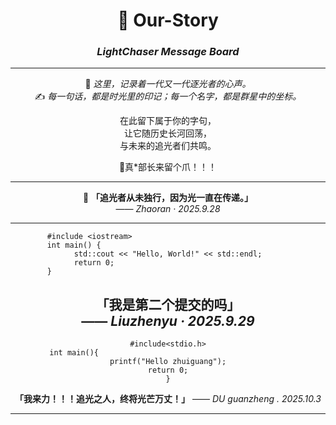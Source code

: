 <div align="center">

# 🌌 Our-Story  
### *LightChaser Message Board*  

---

💫 *这里，记录着一代又一代逐光者的心声。*  
✍️ *每一句话，都是时光里的印记；每一个名字，都是群星中的坐标。*  

在此留下属于你的字句，  
让它随历史长河回荡，  
与未来的追光者们共鸣。  

🐾真*部长来留个爪！！！

---

🌟 **「追光者从未独行，因为光一直在传递。」**  
  —— *Zhaoran · 2025.9.28*  

---

```
#include <iostream>                                   
int main() {                                          
std::cout << "Hello, World!" << std::endl;
return 0;                                 
}                                                     
```

**「我是第二个提交的吗」**     
—— *Liuzhenyu · 2025.9.29*  
---
```
#include<stdio.h>
int main(){                                          
printf("Hello zhuiguang");
return 0;
}
```
**「我来力！！！追光之人，终将光芒万丈！」**
—— *DU guanzheng . 2025.10.3*


---
